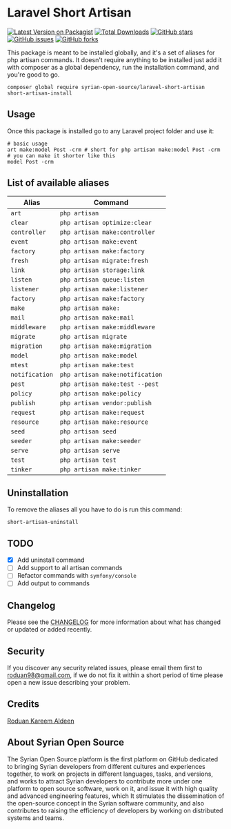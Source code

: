# Laravel Short Artisan

[![Latest Version on Packagist](https://img.shields.io/packagist/v/Syrian-Open-Source/laravel-short-artisan.svg?style=flat-square)](https://packagist.org/packages/Syrian-Open-Source/laravel-short-artisan)
[![Total Downloads](https://img.shields.io/packagist/dt/Syrian-Open-Source/laravel-short-artisan.svg?style=flat-square)](https://packagist.org/packages/Syrian-Open-Source/laravel-short-artisan)
[![GitHub stars](https://img.shields.io/github/stars/Syrian-Open-Source/laravel-short-artisan)](https://github.com/Syrian-Open-Source/laravel-short-artisan/stargazers)
[![GitHub issues](https://img.shields.io/github/issues/Syrian-Open-Source/laravel-short-artisan)](https://github.com/Syrian-Open-Source/laravel-short-artisan/issues)
[![GitHub forks](https://img.shields.io/github/forks/Syrian-Open-Source/laravel-short-artisan)](https://github.com/Syrian-Open-Source/laravel-short-artisan/network)

This package is meant to be installed globally, and it's a set of aliases for php artisan commands. It doesn't require anything to be installed just add it with composer as a global dependency, run the installation command, and you're good to go.
```shell
composer global require syrian-open-source/laravel-short-artisan
short-artisan-install
```

## Usage

Once this package is installed go to any Laravel project folder and use it:
```shell
# basic usage
art make:model Post -crm # short for php artisan make:model Post -crm
# you can make it shorter like this
model Post -crm
```

## List of available aliases
| Alias          | Command                         |
|----------------|---------------------------------|
| `art`          | `php artisan`                   |
| `clear`        | `php artisan optimize:clear`    |
| `controller`   | `php artisan make:controller`   |
| `event`        | `php artisan make:event`        |
| `factory`      | `php artisan make:factory`      |
| `fresh`        | `php artisan migrate:fresh`     |
| `link`         | `php artisan storage:link`      |
| `listen`       | `php artisan queue:listen`      |
| `listener`     | `php artisan make:listener`     |
| `factory`      | `php artisan make:factory`      |
| `make`         | `php artisan make:`             |
| `mail`         | `php artisan make:mail`         |
| `middleware`   | `php artisan make:middleware`   |
| `migrate`      | `php artisan migrate`           |
| `migration`    | `php artisan make:migration`    |
| `model`        | `php artisan make:model`        |
| `mtest`        | `php artisan make:test`         |
| `notification` | `php artisan make:notification` |
| `pest`         | `php artisan make:test --pest`  |
| `policy`       | `php artisan make:policy`       |
| `publish`      | `php artisan vendor:publish`    |
| `request`      | `php artisan make:request`      |
| `resource`     | `php artisan make:resource`     |
| `seed`         | `php artisan seed`              |
| `seeder`       | `php artisan make:seeder`       |
| `serve`        | `php artisan serve`             |
| `test`         | `php artisan test`              |
| `tinker`       | `php artisan make:tinker`       |

Uninstallation
--------------
To remove the aliases all you have to do is run this command:
```shell
short-artisan-uninstall
```

TODO
----
- [x] Add uninstall command
- [ ] Add support to all artisan commands
- [ ] Refactor commands with `symfony/console`
- [ ] Add output to commands

Changelog
---------
Please see the [CHANGELOG](https://github.com/syrian-open-source/laravel-short-artisan/blob/master/CHANGELOG.md) for
more information about what has changed or updated or added recently.

Security
--------
If you discover any security related issues, please email them first to roduan98@gmail.com, if we do not fix it
within a short period of time please open a new issue describing your problem.

Credits
-------
[Roduan Kareem Aldeen](https://www.linkedin.com/in/roduankd)

About Syrian Open Source
-------
The Syrian Open Source platform is the first platform on GitHub dedicated to bringing Syrian developers from different
cultures and experiences together, to work on projects in different languages, tasks, and versions, and works to attract
Syrian developers to contribute more under one platform to open source software, work on it, and issue it with high
quality and advanced engineering features, which It stimulates the dissemination of the open-source concept in the
Syrian software community, and also contributes to raising the efficiency of developers by working on distributed
systems and teams.
